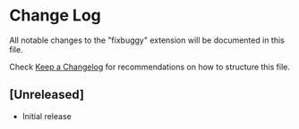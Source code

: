 # Change Log

All notable changes to the "fixbuggy" extension will be documented in this file.

Check [Keep a Changelog](http://keepachangelog.com/) for recommendations on how to structure this file.

## [Unreleased]

- Initial release